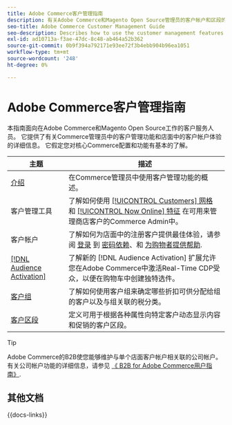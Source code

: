 ```yaml
---
title: Adobe Commerce客户管理指南
description: 有关Adobe Commerce和Magento Open Source管理员的客户帐户和区段的全面信息，包括配置。
seo-title: Adobe Commerce Customer Management Guide
seo-description: Describes how to use the customer management features in Adobe Commerce or Magento Open Source.
exl-id: ad10713a-f3ae-47dc-8c48-ab464a52b362
source-git-commit: 0b9f394a792171e93ee72f3b4ebb904b96ea1051
workflow-type: tm+mt
source-wordcount: '248'
ht-degree: 0%

---
```



# Adobe Commerce客户管理指南

本指南面向在Adobe Commerce和Magento Open Source工作的客户服务人员。 它提供了有关Commerce管理员中的客户管理功能和店面中的客户帐户体验的详细信息。 它假定您对核心Commerce配置和功能有基本的了解。

| 主题 | 描述 |
| ------- | ----------- |
| [介绍](customers-introduction.md) | 在Commerce管理员中使用客户管理功能的概述。 |
| 客户管理工具 | 了解如何使用 [[!UICONTROL Customers] 网格](customers-all.md) 和 [[!UICONTROL Now Online] 特征](now-online.md) 在可用来管理商店客户的Commerce Admin中。 |
| 客户帐户 | 了解如何为店面中的注册客户提供最佳体验，请参阅 [登录](login-landing-page.md) 到 [密码依赖](password-reset.md)、和 [为购物者提供帮助](login-as-customer.md). |
| [[!DNL Audience Activation]](audience-activation.md) | 了解新的 [!DNL Audience Activation] 扩展允许您在Adobe Commerce中激活Real-Time CDP受众，以便在购物车中创建独特选件。 |
| [客户组](customer-groups.md) | 了解如何使用客户组来确定哪些折扣可供分配给组的客户以及与组关联的税分类。 |
| [客户区段](customer-segments.md) | 定义可用于根据各种属性向特定客户动态显示内容和促销的客户区段。 |

>[!TIP]
>
>Adobe Commerce的B2B使您能够维护与单个店面客户帐户相关联的公司帐户。 有关公司帐户功能的详细信息，请参见 [《 B2B for Adobe Commerce用户指南》](../b2b/account-companies.md).

## 其他文档

{{docs-links}}

